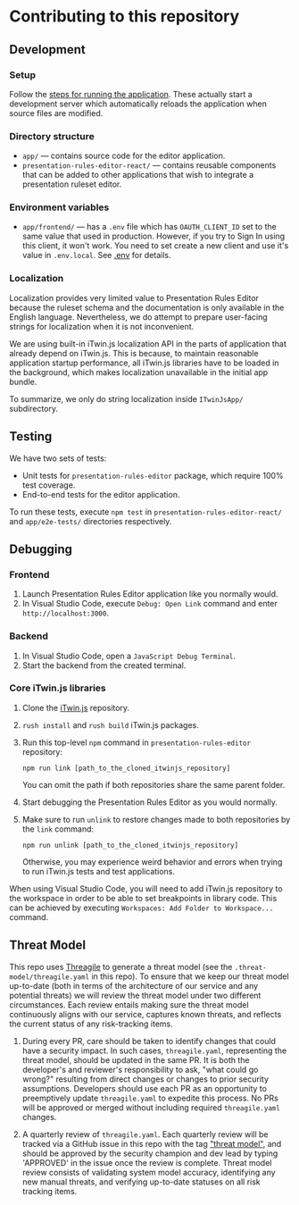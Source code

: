 # Contributing to this repository

## Development

### Setup

Follow the [steps for running the application](./README.md#using). These actually start a development server which automatically reloads the application when source files are modified.

### Directory structure

- `app/` — contains source code for the editor application.
- `presentation-rules-editor-react/` — contains reusable components that can be added to other applications that wish to integrate a presentation ruleset editor.

### Environment variables

- `app/frontend/` — has a `.env` file which has `OAUTH_CLIENT_ID` set to the same value that used in production. However, if you try to Sign In using this client, it won't work. You need to set create a new client and use it's value in `.env.local`. See [.env](app/frontend/.env) for details.

### Localization

Localization provides very limited value to Presentation Rules Editor because the ruleset schema and the documentation is only available in the English language. Nevertheless, we do attempt to prepare user-facing strings for localization when it is not inconvenient.

We are using built-in iTwin.js localization API in the parts of application that already depend on iTwin.js. This is because, to maintain reasonable application startup performance, all iTwin.js libraries have to be loaded in the background, which makes localization unavailable in the initial app bundle.

To summarize, we only do string localization inside `ITwinJsApp/` subdirectory.

## Testing

We have two sets of tests:

- Unit tests for `presentation-rules-editor` package, which require 100% test coverage.
- End-to-end tests for the editor application.

To run these tests, execute `npm test` in `presentation-rules-editor-react/` and `app/e2e-tests/` directories respectively.

## Debugging

### Frontend

1. Launch Presentation Rules Editor application like you normally would.
2. In Visual Studio Code, execute `Debug: Open Link` command and enter `http://localhost:3000`.

### Backend

1. In Visual Studio Code, open a `JavaScript Debug Terminal`.
2. Start the backend from the created terminal.

### Core iTwin.js libraries

1. Clone the [iTwin.js](https://github.com/imodeljs/imodeljs) repository.
2. `rush install` and `rush build` iTwin.js packages.
3. Run this top-level `npm` command in `presentation-rules-editor` repository:

   ```shell
   npm run link [path_to_the_cloned_itwinjs_repository]
   ```

   You can omit the path if both repositories share the same parent folder.

4. Start debugging the Presentation Rules Editor as you would normally.
5. Make sure to run `unlink` to restore changes made to both repositories by the `link` command:

   ```shell
   npm run unlink [path_to_the_cloned_itwinjs_repository]
   ```

   Otherwise, you may experience weird behavior and errors when trying to run iTwin.js tests and test applications.

When using Visual Studio Code, you will need to add iTwin.js repository to the workspace in order to be able to set breakpoints in library code. This can be achieved by executing `Workspaces: Add Folder to Workspace...` command.

## Threat Model

This repo uses [Threagile](https://github.com/BentleySystems/threagile) to generate a threat model (see the `.threat-model/threagile.yaml` in this repo). To ensure that we keep our threat model up-to-date (both in terms of the architecture of our service and any potential threats) we will review the threat model under two different circumstances. Each review entails making sure the threat model continuously aligns with our service, captures known threats, and reflects the current status of any risk-tracking items.

1. During every PR, care should be taken to identify changes that could have a security impact. In such cases, `threagile.yaml`, representing the threat model, should be updated in the same PR. It is both the developer's and reviewer's responsibility to ask, "what could go wrong?" resulting from direct changes or changes to prior security assumptions. Developers should use each PR as an opportunity to preemptively update `threagile.yaml` to expedite this process. No PRs will be approved or merged without including required `threagile.yaml` changes.

2. A quarterly review of `threagile.yaml`. Each quarterly review will be tracked via a GitHub issue in this repo with the tag ["threat model"](https://github.com/iTwin/presentation-rules-editor/issues?q=is%3Aissue%20state%3Aopen%20label%3A%22threat%20model%22), and should be approved by the security champion and dev lead by typing 'APPROVED' in the issue once the review is complete. Threat model review consists of validating system model accuracy, identifying any new manual threats, and verifying up-to-date statuses on all risk tracking items.

